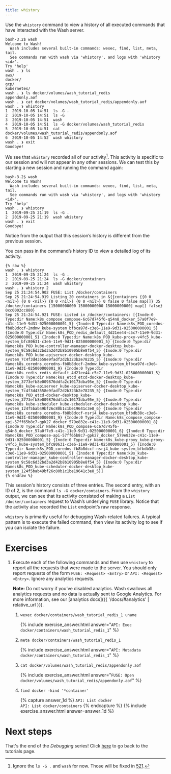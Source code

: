 ```yaml
---
title: whistory
---
```

Use the `whistory` command to view a history of all executed commands that have interacted with the Wash server.

```
bash-3.2$ wash
Welcome to Wash!
  Wash includes several built-in commands: wexec, find, list, meta, tail.
  See commands run with wash via 'whistory', and logs with 'whistory <id>'.
Try 'help'
wash . ❯ ls
aws/
docker/
gcp/
kubernetes/
wash . ❯ ls docker/volumes/wash_tutorial_redis
appendonly.aof
wash . ❯ cat docker/volumes/wash_tutorial_redis/appendonly.aof
wash . ❯ whistory
1  2019-10-05 14:51  ls -G .
2  2019-10-05 14:51  ls -G
3  2019-10-05 14:51  wash
4  2019-10-05 14:51  ls -G docker/volumes/wash_tutorial_redis
5  2019-10-05 14:51  cat docker/volumes/wash_tutorial_redis/appendonly.aof
6  2019-10-05 14:52  wash whistory
wash . ❯ exit
Goodbye!
```

We see that `whistory` recorded all of our activity[^1]. This activity is specific to our session and will not appear in any other sessions. We can test this by starting a new session and running the command again:

[^1]: Ignore the `ls -G .` and `wash` for now. Those will be fixed in [521](https://github.com/puppetlabs/wash/issues/521).

```
bash-3.2$ wash
Welcome to Wash!
  Wash includes several built-in commands: wexec, find, list, meta, tail.
  See commands run with wash via 'whistory', and logs with 'whistory <id>'.
Try 'help'
wash . ❯ whistory
1  2019-09-25 21:19  ls -G .
2  2019-09-25 21:19  wash whistory
wash . ❯ exit
Goodbye!
```

Notice from the output that this session’s history is different from the previous session.

You can pass in the command’s history ID to view a detailed log of its activity. 

```
{% raw %}
wash . ❯ whistory
1  2019-09-25 21:24  ls -G .
2  2019-09-25 21:24  ls -G docker/containers
3  2019-09-25 21:24  wash whistory
wash . ❯ whistory 2
Sep 25 21:24:54.902 FUSE: List /docker/containers
Sep 25 21:24:54.919 Listing 20 containers in &{{containers {{0 0 <nil>} {0 0 <nil>} {0 0 <nil>} {0 0 <nil>} 0 false 0 false map[]} 35 /docker/containers [15000000000 15000000000 15000000000] map[] false} 0xc0002cc880}
Sep 25 21:24:54.921 FUSE: Listed in /docker/containers: [{Inode:0 Type:dir Name:k8s_compose_compose-6c67d745f6-q54n8_docker_57a0f7e9-c41c-11e9-9d31-025000000001_5} {Inode:0 Type:dir Name:k8s_POD_coredns-fb8b8dccf-2mdnw_kube-system_bfbca97d-c3e6-11e9-9d31-025000000001_5} {Inode:0 Type:dir Name:k8s_POD_redis_default_4d21ee44-c5c7-11e9-9d31-025000000001_5} {Inode:0 Type:dir Name:k8s_POD_kube-proxy-v4fc5_kube-system_bfc80631-c3e6-11e9-9d31-025000000001_5} {Inode:0 Type:dir Name:k8s_POD_kube-controller-manager-docker-desktop_kube-system_9c58c6d32bd3a2d42b8b10905b8e8f54_5} {Inode:0 Type:dir Name:k8s_POD_kube-apiserver-docker-desktop_kube-system_7c4f3d43558e9fadf2d2b323b2e78235_5} {Inode:0 Type:dir Name:k8s_coredns_coredns-fb8b8dccf-2mdnw_kube-system_bfbca97d-c3e6-11e9-9d31-025000000001_9} {Inode:0 Type:dir Name:k8s_redis_redis_default_4d21ee44-c5c7-11e9-9d31-025000000001_5} {Inode:0 Type:dir Name:k8s_etcd_etcd-docker-desktop_kube-system_3773efb8e009876ddfa2c10173dba95e_5} {Inode:0 Type:dir Name:k8s_kube-apiserver_kube-apiserver-docker-desktop_kube-system_7c4f3d43558e9fadf2d2b323b2e78235_5} {Inode:0 Type:dir Name:k8s_POD_etcd-docker-desktop_kube-system_3773efb8e009876ddfa2c10173dba95e_5} {Inode:0 Type:dir Name:k8s_kube-scheduler_kube-scheduler-docker-desktop_kube-system_124f5bab49bf26c80b1c1be19641c3e8_6} {Inode:0 Type:dir Name:k8s_coredns_coredns-fb8b8dccf-nsrj4_kube-system_bfbdb38c-c3e6-11e9-9d31-025000000001_9} {Inode:0 Type:dir Name:k8s_compose_compose-api-57ff65b8c7-gpk27_docker_579e832e-c41c-11e9-9d31-025000000001_8} {Inode:0 Type:dir Name:k8s_POD_compose-6c67d745f6-q54n8_docker_57a0f7e9-c41c-11e9-9d31-025000000001_6} {Inode:0 Type:dir Name:k8s_POD_compose-api-57ff65b8c7-gpk27_docker_579e832e-c41c-11e9-9d31-025000000001_5} {Inode:0 Type:dir Name:k8s_kube-proxy_kube-proxy-v4fc5_kube-system_bfc80631-c3e6-11e9-9d31-025000000001_5} {Inode:0 Type:dir Name:k8s_POD_coredns-fb8b8dccf-nsrj4_kube-system_bfbdb38c-c3e6-11e9-9d31-025000000001_5} {Inode:0 Type:dir Name:k8s_kube-controller-manager_kube-controller-manager-docker-desktop_kube-system_9c58c6d32bd3a2d42b8b10905b8e8f54_5} {Inode:0 Type:dir Name:k8s_POD_kube-scheduler-docker-desktop_kube-system_124f5bab49bf26c80b1c1be19641c3e8_5}]
{% endraw %}
```

This session's history consists of three entries. The second entry, with an ID of 2, is the command `ls -G docker/containers`. From the `whistory` output, we can see that its activity consisted of making a `List /docker/containers` request to Wash’s underlying `FUSE` library. Notice that the activity also recorded the `List` endpoint’s raw response.

`whistory` is primarily useful for debugging Wash-related failures. A typical pattern is to execute the failed command, then view its activity log to see if you can isolate the failure.

# Exercises
1. Execute each of the following commands and then use `whistory` to report all the requests that were made to the server. You should only report requests of the form `FUSE: <Request> <Entry>` or `API: <Request> <Entry>`. Ignore any analytics requests. 

   **Note:** Do not worry if you’ve disabled analytics. Wash swallows all analytics requests and no data is actually sent to Google Analytics. For more information, see our [analytics docs]({{ '/docs/#analytics' | relative_url }}).

    1. `wexec docker/containers/wash_tutorial_redis_1 uname`

        {% include exercise_answer.html answer="<code>API: Exec docker/containers/wash_tutorial_redis_1</code>" %}

    2. `meta docker/containers/wash_tutorial_redis_1`

        {% include exercise_answer.html answer="<code>API: Metadata docker/containers/wash_tutorial_redis_1</code>" %}

    3. `cat docker/volumes/wash_tutorial_redis/appendonly.aof`
        
        {% include exercise_answer.html answer="<code>FUSE: Open docker/volumes/wash_tutorial_redis/appendonly.aof</code>" %}

    4. `find docker -kind '*container'`

        {% capture answer_1d %}
          <code>API: List docker</code><br />
          <code>API: List docker/containers</code>
        {% endcapture %}
        {% include exercise_answer.html answer=answer_1d %}

# Next steps

That's the end of the _Debugging_ series! Click [here](../) to go back to the tutorials page.
